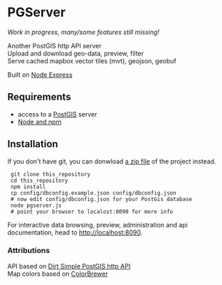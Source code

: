 # PGServer
*Work in progress, many/some features still missing!*

Another PostGIS http API server  
Upload and download geo-data, preview, filter  
Serve cached mapbox vector tiles (mvt), geojson, geobuf

Built on [Node Express](https://expressjs.com/)

## Requirements
* access to a [PostGIS](https://postgis.net) server
* [Node and npm](https://nodejs.org/en/download/)

## Installation
If you don't have git, you can donwload [a zip file](https://github.com/anneb/pgserver/archive/master.zip) of the project instead.

     git clone this_repository
     cd this_repository
     npm install
     cp config/dbconfig.example.json config/dbconfig.json
     # now edit config/dbconfig.json for your PostGis database
     node pgserver.js
     # point your browser to localost:8090 for more info

For interactive data browsing, preview, administration and api documentation, head to [http://localhost:8090](http://localhost:8090).

### Attributions
API based on [Dirt Simple PostGIS http API](https://github.com/tobinbradley/dirt-simple-postgis-http-api)   
Map colors based on [ColorBrewer](http://colorbrewer2.org)